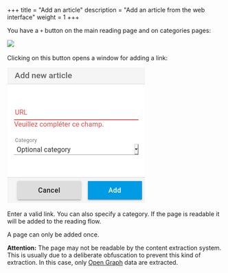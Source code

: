 +++
title = "Add an article"
description = "Add an article from the web interface"
weight = 1
+++

You have a `+` button on the main reading page and on categories pages:

![](images/add-button.png)

Clicking on this button opens a window for adding a link:

![](images/add-form.png)

Enter a valid link.
You can also specify a category.
If the page is readable it will be added to the reading flow.

A page can only be added once.

**Attention:** 
The page may not be readable by the content extraction system.
This is usually due to a deliberate obfuscation to prevent this kind of extraction.
In this case, only [Open Graph][open-graph] data are extracted.

[open-graph]: https://fr.wikipedia.org/wiki/Open_Graph_Protocol
